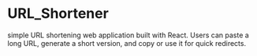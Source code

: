 # URL_Shortener
 simple URL shortening web application built with React. Users can paste a long URL, generate a short version, and copy or use it for quick redirects. 
